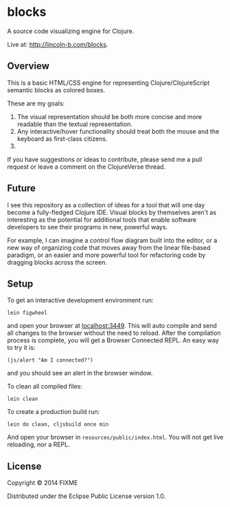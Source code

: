 # blocks

A source code visualizing engine for Clojure.

Live at:  http://lincoln-b.com/blocks.

## Overview

This is a basic HTML/CSS engine for representing Clojure/ClojureScript semantic blocks as colored boxes. 

These are my goals:

1. The visual representation should be both more concise and more readable than the textual representation.
2. Any interactive/hover functionality should treat both the mouse and the keyboard as first-class citizens.
3. 

If you have suggestions or ideas to contribute, please send me a pull request or leave a comment on the ClojureVerse thread.

## Future

I see this repository as a collection of ideas for a tool that will one day become a fully-fledged Clojure IDE. Visual blocks by themselves aren't as interesting as the potential for additional tools that enable software developers to see their programs in new, powerful ways. 

For example, I can imagine a control flow diagram built into the editor, or a new way of organizing code that moves away from the linear file-based paradigm, or an easier and more powerful tool for refactoring code by dragging blocks across the screen. 

## Setup

To get an interactive development environment run:

    lein figwheel

and open your browser at [localhost:3449](http://localhost:3449/).
This will auto compile and send all changes to the browser without the
need to reload. After the compilation process is complete, you will
get a Browser Connected REPL. An easy way to try it is:

    (js/alert "Am I connected?")

and you should see an alert in the browser window.

To clean all compiled files:

    lein clean

To create a production build run:

    lein do clean, cljsbuild once min

And open your browser in `resources/public/index.html`. You will not
get live reloading, nor a REPL. 

## License

Copyright © 2014 FIXME

Distributed under the Eclipse Public License version 1.0.
